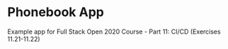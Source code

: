 # Phonebook App
Example app for Full Stack Open 2020 Course - Part 11: CI/CD (Exercises 11.21-11.22)